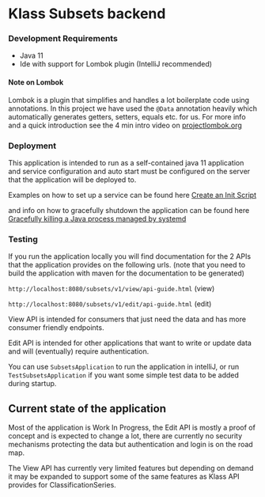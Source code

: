 # Klass Subsets backend

### Development Requirements
*  Java 11
*  Ide with support for Lombok plugin (IntelliJ recommended) 

#### Note on Lombok
Lombok is a plugin that simplifies and handles a lot boilerplate code using annotations.
In this project we have used the `@Data` annotation heavily which automatically generates getters, setters, equals etc. for us.
For more info and a quick introduction see the 4 min intro video on [projectlombok.org](https://projectlombok.org/)

### Deployment
This application is intended to run as a self-contained java 11 application and service configuration and auto start must be configured on the server that the application will be deployed to.

Examples on how to set up a service can be found here [Create an Init Script](https://www.linode.com/docs/development/java/how-to-deploy-spring-boot-applications-nginx-ubuntu-16-04/#create-an-init-script)

and info on how to gracefully shutdown the application can be found here
[Gracefully killing a Java process managed by systemd](https://stegard.net/2016/08/gracefully-killing-a-java-process-managed-by-systemd/)

### Testing
If you run the application locally you will find documentation for the 2 APIs that the application provides on the following urls. 
(note that you need to build the application with maven for the documentation to be generated)

`http://localhost:8080/subsets/v1/view/api-guide.html` (view)

`http://localhost:8080/subsets/v1/edit/api-guide.html` (edit)

View API is intended for consumers that just need the data and has more consumer friendly endpoints.

Edit API is intended for other applications that want to write or update data and will (eventually) require authentication.

You can use `SubsetsApplication` to run the application in intelliJ, or run `TestSubsetsApplication` if you want some simple test data to be added during startup.

## Current state of the application
Most of the application is Work In Progress, the Edit API is mostly a proof of concept and is expected to change a lot, 
there are currently no security mechanisms protecting the data but authentication and login is on the road map.

The View API has currently very limited features but depending on demand it may be expanded to support some of the same 
features as Klass API provides for ClassificationSeries.
